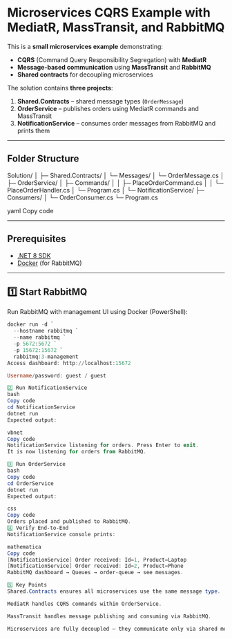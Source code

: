 # Microservices CQRS Example with MediatR, MassTransit, and RabbitMQ

This is a **small microservices example** demonstrating:

- **CQRS** (Command Query Responsibility Segregation) with **MediatR**  
- **Message-based communication** using **MassTransit** and **RabbitMQ**  
- **Shared contracts** for decoupling microservices  

The solution contains **three projects**:

1. **Shared.Contracts** – shared message types (`OrderMessage`)  
2. **OrderService** – publishes orders using MediatR commands and MassTransit  
3. **NotificationService** – consumes order messages from RabbitMQ and prints them  

---

## Folder Structure

Solution/
│
├─ Shared.Contracts/
│ └─ Messages/
│ └─ OrderMessage.cs
│
├─ OrderService/
│ ├─ Commands/
│ │ ├─ PlaceOrderCommand.cs
│ │ └─ PlaceOrderHandler.cs
│ └─ Program.cs
│
└─ NotificationService/
├─ Consumers/
│ └─ OrderConsumer.cs
└─ Program.cs

yaml
Copy code

---

## Prerequisites

- [.NET 8 SDK](https://dotnet.microsoft.com/en-us/download/dotnet/8.0)  
- [Docker](https://www.docker.com/) (for RabbitMQ)  

---

## 1️⃣ Start RabbitMQ

Run RabbitMQ with management UI using Docker (PowerShell):

```powershell
docker run -d `
  --hostname rabbitmq `
  --name rabbitmq `
  -p 5672:5672 `
  -p 15672:15672 `
  rabbitmq:3-management
Access dashboard: http://localhost:15672

Username/password: guest / guest

2️⃣ Run NotificationService
bash
Copy code
cd NotificationService
dotnet run
Expected output:

vbnet
Copy code
NotificationService listening for orders. Press Enter to exit.
It is now listening for orders from RabbitMQ.

3️⃣ Run OrderService
bash
Copy code
cd OrderService
dotnet run
Expected output:

css
Copy code
Orders placed and published to RabbitMQ.
4️⃣ Verify End-to-End
NotificationService console prints:

mathematica
Copy code
[NotificationService] Order received: Id=1, Product=Laptop
[NotificationService] Order received: Id=2, Product=Phone
RabbitMQ dashboard → Queues → order-queue → see messages.

5️⃣ Key Points
Shared.Contracts ensures all microservices use the same message type.

MediatR handles CQRS commands within OrderService.

MassTransit handles message publishing and consuming via RabbitMQ.

Microservices are fully decoupled — they communicate only via shared messages.
